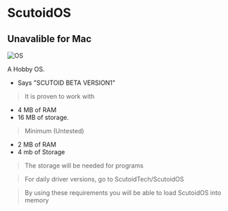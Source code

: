 # ScutoidOS
## Unavalible for Mac

![OS](https://github.com/user-attachments/assets/38a1912b-454e-4636-b194-c4dd38c0d336)


A Hobby OS.

+ Says "SCUTOID BETA VERSION1"

 > It is proven to work with 

- 4 MB of RAM
- 16 MB of storage.

> Minimum (Untested)

- 2 MB of RAM
- 4 mb of Storage


>The storage will be needed for programs

> For daily driver versions, go to ScutoidTech/ScutoidOS

> By using these requirements you will be able to load ScutoidOS into memory
